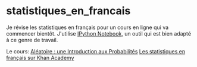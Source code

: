 statistiques_en_francais
========================

Je révise les statistiques en français pour un cours en ligne qui va
commencer bientôt.  J'utilise [IPython Notebook][ipynb], un outil qui est
bien adapté à ce genre de travail.

Le cours: [Aléatoire : une Introduction aux Probabilités](https://www.coursera.org/course/probas)
[Les statistiques en français sur Khan Academy](https://fr.khanacademy.org/)

[ipynb]: http://ipython.org/notebook.html
